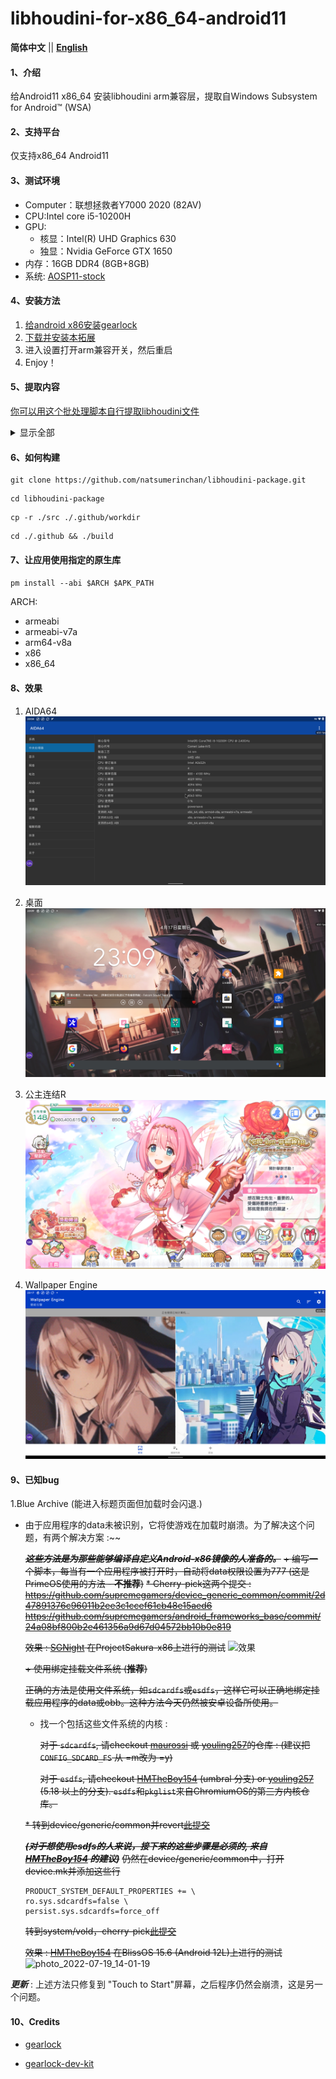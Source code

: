 # libhoudini-for-x86_64-android11

 **简体中文** || [ **English** ](README.md)

#### 1、介绍
给Android11 x86_64 安装libhoudini arm兼容层，提取自Windows Subsystem for Android™️ (WSA)

#### 2、支持平台
仅支持x86_64 Android11

#### 3、测试环境

- Computer：联想拯救者Y7000 2020 (82AV)
- CPU:Intel core i5-10200H
- GPU:
  + 核显：Intel(R) UHD Graphics 630
  + 独显：Nvidia GeForce GTX 1650
- 内存：16GB DDR4 (8GB+8GB)
- 系统: [AOSP11-stock](https://sourceforge.net/projects/blissos-dev/files/Android-Generic/PC/aosp/stock/11/)

#### 4、安装方法
 
1.  [给android x86安装gearlock](https://wiki.supreme-gamers.com/gearlock/user-guide/installation-and-updating/)
2.  [下载并安装本拓展](https://github.com/natsumerinchan/libhoudini-for-x86_64-android11/releases)
3.  进入设置打开arm兼容开关，然后重启
4.  Enjoy！

#### 5、提取内容

[你可以用这个批处理脚本自行提取libhoudini文件](https://gist.github.com/natsumerinchan/b7a44acadfa66d0e07ead299423695c4)

<details>
<summary>显示全部</summary>

1. Arm_32(armeabi,armeabi-v7a)
- /system/bin/houdini
- /system/bin/arm/linker
- /system/lib/libhoudini.so
- /system/lib/arm/*

1. Arm_64(arm64-v8a)
- /system/bin/houdini64
- /system/bin/arm64/linker64
- /system/lib64/libhoudini.so
- /system/lib64/arm64/*

</details>

#### 6、如何构建

```
git clone https://github.com/natsumerinchan/libhoudini-package.git
```

```
cd libhoudini-package
```

```
cp -r ./src ./.github/workdir
```

```
cd ./.github && ./build
```

#### 7、让应用使用指定的原生库

`pm install --abi $ARCH $APK_PATH `

ARCH:
 - armeabi
 - armeabi-v7a
 - arm64-v8a
 - x86
 - x86_64

#### 8、效果
1. AIDA64
![输入图片说明](https://raw.githubusercontent.com/natsumerinchan/My_Own_Drawing_Bed/main/libhoudini-for-x86_64-android11/AIDA64.png)

2. 桌面
![输入图片说明](https://raw.githubusercontent.com/natsumerinchan/My_Own_Drawing_Bed/main/libhoudini-for-x86_64-android11/Desktop.png)

3. 公主连结R
![输入图片说明](https://raw.githubusercontent.com/natsumerinchan/My_Own_Drawing_Bed/main/libhoudini-for-x86_64-android11/PCR.png)

4. Wallpaper Engine
![输入图片说明](https://raw.githubusercontent.com/natsumerinchan/My_Own_Drawing_Bed/main/libhoudini-for-x86_64-android11/Wallpaper_Engine.png)

#### 9、已知bug
1.Blue Archive (能进入标题页面但加载时会闪退.)
- 由于应用程序的data未被识别，它将使游戏在加载时崩溃。为了解决这个问题，有两个解决方案 :~~

   ~~***这些方法是为那些能够编译自定义Android-x86镜像的人准备的。***~~
  ~~+ 编写一个脚本，每当有一个应用程序被打开时，自动将data权限设置为777 (这是PrimeOS使用的方法 - **不推荐**)~~
    ~~* Cherry-pick这两个提交 :~~
    ~~https://github.com/supremegamers/device_generic_common/commit/2d47891376c96011b2ee3c1ccef61cb48e15aed6~~
    ~~https://github.com/supremegamers/android_frameworks_base/commit/24a08bf800b2e461356a9d67d04572bb10b0e819~~
   
    ~~效果 : [SGNight](https://github.com/SGNight) 在ProjectSakura-x86上进行的测试~~
   ![效果](https://cdn.discordapp.com/attachments/631759304097267712/967155258985943090/IMG_20220423_013402.jpg)
   
   ~~+ 使用绑定挂载文件系统 (**推荐**)~~
   
   ~~正确的方法是使用文件系统，如`sdcardfs`或`esdfs`，这样它可以正确地绑定挂载应用程序的data或obb。这种方法今天仍然被安卓设备所使用。~~      

     * 找一个包括这些文件系统的内核 :
        
        ~~对于 `sdcardfs`, 请checkout [maurossi](https://github.com/maurossi/linux) 或 [youling257](https://github.com/youling257/android-mainline)的仓库 : 
        (建议把 `CONFIG_SDCARD_FS` 从 =m改为 =y)~~
        
        ~~对于 `esdfs`, 请checkout [HMTheBoy154](https://github.com/hmtheboy154/Darkmatter-kernel) (umbral 分支) or [youling257](https://github.com/youling257/android-mainline) (5.18 以上的分支). `esdfs`和`pkglist`来自ChromiumOS的第三方内核仓库。~~
        
    ~~* 转到device/generic/common并revert[此提交](https://github.com/supremegamers/device_generic_common/commit/ff34d6d549f026156188cf1467f26628e5cac658)~~
    
    ~~***(对于想使用esdfs的人来说，接下来的这些步骤是必须的, 来自 [HMTheBoy154](https://github.com/hmtheboy154/) 的建议)***~~
    ~~仍然在device/generic/common中，打开device.mk并添加这些行~~ 
    ```
    PRODUCT_SYSTEM_DEFAULT_PROPERTIES += \
    ro.sys.sdcardfs=false \
    persist.sys.sdcardfs=force_off
    ```
    
    ~~转到system/vold，cherry-pick[此提交](https://github.com/supremegamers/platform_system_vold/commit/17ab73250d5acee423bd98fc885f87783baf9bd7)~~ 
    
    ~~效果 : [HMTheBoy154](https://github.com/hmtheboy154) 在BlissOS 15.6 (Android 12L)上进行的测试~~
    ![photo_2022-07-19_14-01-19](https://user-images.githubusercontent.com/39849246/179693211-a6a711a0-a968-418e-bfb0-aef289d34f54.jpg)

***更新*** : 上述方法只修复到 "Touch to Start"屏幕，之后程序仍然会崩溃，这是另一个问题。

#### 10、Credits

- [gearlock](https://github.com/axonasif/gearlock)

- [gearlock-dev-kit](https://github.com/axonasif/gearlock-dev-kit)
